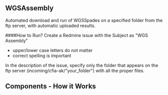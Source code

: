 ## WGSAssembly
Automated download and run of WGSSpades on a specified folder from the ftp server, with automatic uploaded 
results. 

####How to Run? 
Create a Redmine issue with the Subject as "WGS Assembly" 
- upper/lower case letters do not matter
- correct spelling is important

In the description of the issue, specify only the folder that appears on the ftp server (incoming/cfia-ak/"your_folder")
with all the proper files.

## Components - How it Works